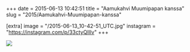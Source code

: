 +++
date = 2015-06-13 10:42:51
title = "Aamukahvi Muumipapan kanssa"
slug = "2015/Aamukahvi-Muumipapan-kanssa"

[extra]
image = "/2015-06-13_10-42-51_UTC.jpg"
instagram = "https://instagram.com/p/33ctyQIIIv"
+++

<img src="/2015-06-13_10-42-51_UTC.jpg" />
